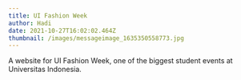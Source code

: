 ```yaml
---
title: UI Fashion Week
author: Hadi
date: 2021-10-27T16:02:02.464Z
thumbnail: /images/messageimage_1635350558773.jpg
---
```

A website for UI Fashion Week, one of the biggest student events at Universitas Indonesia.